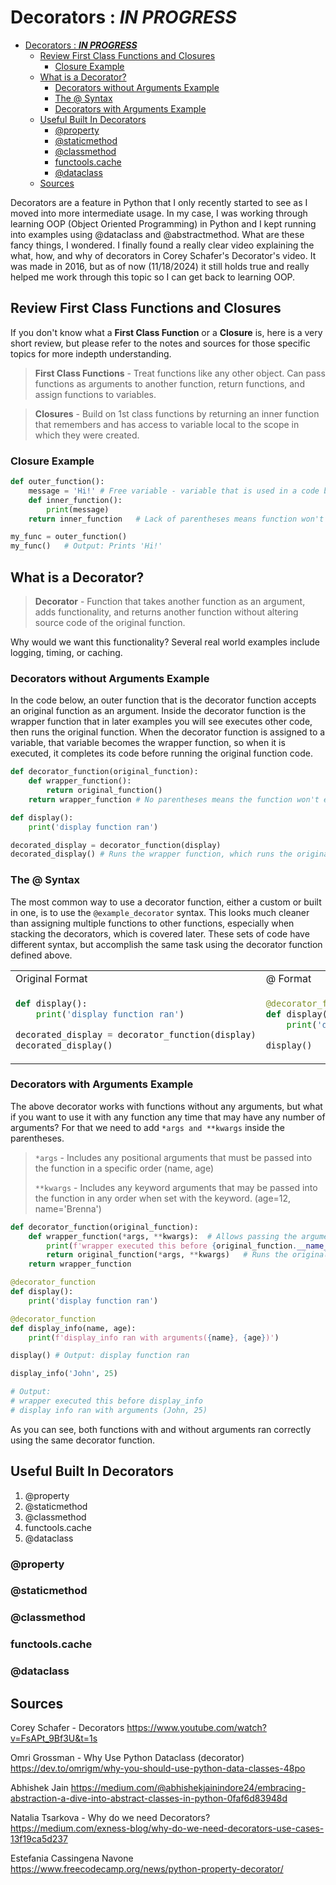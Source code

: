 # Decorators : ***IN PROGRESS***

<!-- @import "[TOC]" {cmd="toc" depthFrom=1 depthTo=6 orderedList=false} -->

<!-- code_chunk_output -->

- [Decorators : ***IN PROGRESS***](#decorators--in-progress)
  - [Review First Class Functions and Closures](#review-first-class-functions-and-closures)
    - [Closure Example](#closure-example)
  - [What is a Decorator?](#what-is-a-decorator)
    - [Decorators without Arguments Example](#decorators-without-arguments-example)
    - [The @ Syntax](#the--syntax)
    - [Decorators with Arguments Example](#decorators-with-arguments-example)
  - [Useful Built In Decorators](#useful-built-in-decorators)
    - [@property](#property)
    - [@staticmethod](#staticmethod)
    - [@classmethod](#classmethod)
    - [functools.cache](#functoolscache)
    - [@dataclass](#dataclass)
  - [Sources](#sources)

<!-- /code_chunk_output -->

Decorators are a feature in Python that I only recently started to see as I moved into more intermediate usage. In my case, I was working through learning OOP (Object Oriented Programming) in Python and I kept running into examples using @dataclass and @abstractmethod. What are these fancy things, I wondered. I finally found a really clear video explaining the what, how, and why of decorators in Corey Schafer's Decorator's video. It was made in 2016, but as of now (11/18/2024) it still holds true and really helped me work through this topic so I can get back to learning OOP.

## Review First Class Functions and Closures

If you don't know what a **First Class Function** or a **Closure** is, here is a very short review, but please refer to the notes and sources for those specific topics for more indepth understanding.

>**First Class Functions** - Treat functions like any other object. Can pass functions as arguments to another function, return functions, and assign functions to variables.

>**Closures** - Build on 1st class functions by returning an inner function that remembers and has access to variable local to the scope in which they were created.

### Closure Example

```python
def outer_function():
    message = 'Hi!' # Free variable - variable that is used in a code block (like a function) but is not defined within that block. Instead, it is defined in an outer scope.
    def inner_function():
        print(message)
    return inner_function   # Lack of parentheses means function won't run yet. Returns function to assigned variable instead of running immediately.

my_func = outer_function()
my_func()   # Output: Prints 'Hi!'
```

## What is a Decorator?

>**Decorator** - Function that takes another function as an argument, adds functionality, and returns another function without altering source code of the original function.

Why would we want this functionality? Several real world examples include logging, timing, or caching.

### Decorators without Arguments Example

In the code below, an outer function that is the decorator function accepts an original function as an argument. Inside the decorator function is the wrapper function that in later examples you will see executes other code, then runs the original function. When the decorator function is assigned to a variable, that variable becomes the wrapper function, so when it is executed, it completes its code before running the original function code.

```python
def decorator_function(original_function):
    def wrapper_function():
        return original_function()
    return wrapper_function # No parentheses means the function won't execute yet

def display():
    print('display function ran')

decorated_display = decorator_function(display)
decorated_display() # Runs the wrapper function, which runs the original function
```

### The @ Syntax

The most common way to use a decorator function, either a custom or built in one, is to use the `@example_decorator` syntax. This looks much cleaner than assigning multiple functions to other functions, especially when stacking the decorators, which is covered later. These sets of code have different syntax, but accomplish the same task using the decorator function defined above.

<table>
<tr>
<td>Original Format</td><td>@ Format</td>
</tr>
<tr>
<td>

```python
def display():
    print('display function ran')

decorated_display = decorator_function(display)
decorated_display()
```

</td>
<td>

```python
@decorator_function
def display():
    print('display function ran')

display()
```

</td>
</tr>
</table>

### Decorators with Arguments Example

The above decorator works with functions without any arguments, but what if you want to use it with any function any time that may have any number of arguments? For that we need to add `*args and **kwargs` inside the parentheses.

>`*args` - Includes any positional arguments that must be passed into the function in a specific order (name, age)
>
>`**kwargs` - Includes any keyword arguments that may be passed into the function in any order when set with the keyword. (age=12, name='Brenna')

```python
def decorator_function(original_function):
    def wrapper_function(*args, **kwargs):  # Allows passing the arguments in when setting up the function
        print(f'wrapper executed this before {original_function.__name__}')
        return original_function(*args, **kwargs)   # Runs the original function with the passed in arguments.
    return wrapper_function

@decorator_function
def display():
    print('display function ran')

@decorator_function
def display_info(name, age):
    print(f'display_info ran with arguments({name}, {age})')

display() # Output: display function ran

display_info('John', 25)

# Output:
# wrapper executed this before display_info
# display info ran with arguments (John, 25)
```

As you can see, both functions with and without arguments ran correctly using the same decorator function.

## Useful Built In Decorators

1. @property
2. @staticmethod
3. @classmethod
4. functools.cache
5. @dataclass

### @property

### @staticmethod

### @classmethod

### functools.cache

### @dataclass

## Sources

Corey Schafer - Decorators
<https://www.youtube.com/watch?v=FsAPt_9Bf3U&t=1s>

Omri Grossman - Why Use Python Dataclass (decorator)
<https://dev.to/omrigm/why-you-should-use-python-data-classes-48po>

Abhishek Jain
<https://medium.com/@abhishekjainindore24/embracing-abstraction-a-dive-into-abstract-classes-in-python-0faf6d83948d>

Natalia Tsarkova - Why do we need Decorators?
<https://medium.com/exness-blog/why-do-we-need-decorators-use-cases-13f19ca5d237>

Estefania Cassingena Navone
<https://www.freecodecamp.org/news/python-property-decorator/>
